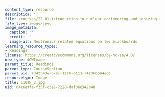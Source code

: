 ```yaml
---
content_type: resource
description: ''
file: /courses/22-01-introduction-to-nuclear-engineering-and-ionizing-radiation-fall-2016/04c6e9faf35fc3e97228daf068342b40_1108F_2.jpg
file_type: image/jpeg
image_metadata:
  caption: ''
  credit: ''
  image-alt: Neutronics related equations on two blackboards.
learning_resource_types:
- Readings
license: https://creativecommons.org/licenses/by-nc-sa/4.0/
ocw_type: OCWImage
parent_title: Readings
parent_type: CourseSection
parent_uid: 7d42543a-bc9c-12f6-6111-f423b8894a80
resourcetype: Image
title: 1108F_2.jpg
uid: 04c6e9fa-f35f-c3e9-7228-daf068342b40
---
```

